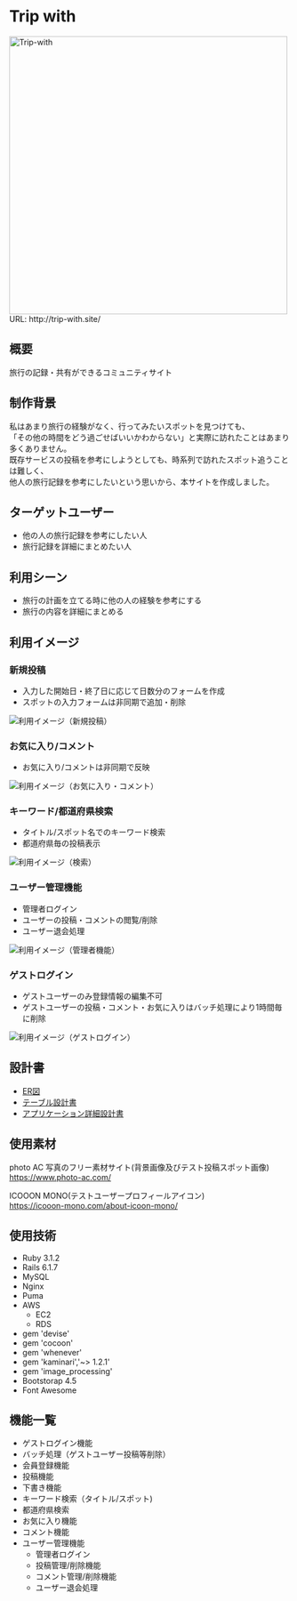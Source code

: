 # Trip with
<img width="500" alt="Trip-with" src="https://user-images.githubusercontent.com/110372008/198506175-9a02ede6-1568-4627-a75b-967f27a2d14d.png">
URL: http://trip-with.site/


## 概要
旅行の記録・共有ができるコミュニティサイト

## 制作背景
私はあまり旅行の経験がなく、行ってみたいスポットを見つけても、  
「その他の時間をどう過ごせばいいかわからない」と実際に訪れたことはあまり多くありません。  
既存サービスの投稿を参考にしようとしても、時系列で訪れたスポット追うことは難しく、  
他人の旅行記録を参考にしたいという思いから、本サイトを作成しました。

## ターゲットユーザー
* 他の人の旅行記録を参考にしたい人
* 旅行記録を詳細にまとめたい人

## 利用シーン
* 旅行の計画を立てる時に他の人の経験を参考にする
* 旅行の内容を詳細にまとめる

## 利用イメージ

### 新規投稿
- 入力した開始日・終了日に応じて日数分のフォームを作成
- スポットの入力フォームは非同期で追加・削除

![利用イメージ（新規投稿）](https://user-images.githubusercontent.com/110372008/198818593-52225b72-12de-4f21-9f98-cca41a536c2e.gif)


### お気に入り/コメント
- お気に入り/コメントは非同期で反映

![利用イメージ（お気に入り・コメント）](https://user-images.githubusercontent.com/110372008/198818611-f03d66f9-266e-491d-ac39-708b58928f10.gif)


### キーワード/都道府県検索
- タイトル/スポット名でのキーワード検索
- 都道府県毎の投稿表示

![利用イメージ（検索）](https://user-images.githubusercontent.com/110372008/198818615-06b5f8a4-a05f-432d-8e4d-665704ef6633.gif)



### ユーザー管理機能
- 管理者ログイン
- ユーザーの投稿・コメントの閲覧/削除
- ユーザー退会処理

![利用イメージ（管理者機能）](https://user-images.githubusercontent.com/110372008/198818618-50830a5c-e7ee-4e19-9e34-a08aa2939467.gif)



### ゲストログイン
- ゲストユーザーのみ登録情報の編集不可
- ゲストユーザーの投稿・コメント・お気に入りはバッチ処理により1時間毎に削除

![利用イメージ（ゲストログイン）](https://user-images.githubusercontent.com/110372008/198818624-8e31effd-ce6b-4aa9-bf2e-3e5912efa6fa.gif)






## 設計書
* [ER図](https://user-images.githubusercontent.com/110372008/198513579-8fdcea25-66e5-426f-9ec0-0a6dfcdc33ac.jpg)
* [テーブル設計書](https://docs.google.com/spreadsheets/d/1FHSMH2L4eSKR286_IrhDxSNT3yjUx_cm0HPaY5tvI9w/edit?usp=sharing)
* [アプリケーション詳細設計書](https://docs.google.com/spreadsheets/d/1YLHmrH8g3O1oFGjosCazGE7Yk2-a9kIMer0hazdTD8s/edit?usp=sharing)







## 使用素材
photo AC 写真のフリー素材サイト(背景画像及びテスト投稿スポット画像)  
https://www.photo-ac.com/  


ICOOON MONO(テストユーザープロフィールアイコン)  
https://icooon-mono.com/about-icoon-mono/



## 使用技術
- Ruby 3.1.2
- Rails 6.1.7
- MySQL
- Nginx
- Puma
- AWS
  - EC2
  - RDS
- gem 'devise'
- gem 'cocoon'
- gem 'whenever'
- gem 'kaminari','~> 1.2.1'
- gem 'image_processing'
- Bootstorap 4.5
- Font Awesome



## 機能一覧
- ゲストログイン機能
- バッチ処理（ゲストユーザー投稿等削除）
- 会員登録機能
- 投稿機能
- 下書き機能
- キーワード検索（タイトル/スポット)
- 都道府県検索
- お気に入り機能
- コメント機能
- ユーザー管理機能
  - 管理者ログイン
  - 投稿管理/削除機能
  - コメント管理/削除機能
  - ユーザー退会処理
  
